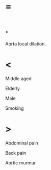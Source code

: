 # =

# .

Aorta local dilation.

# <

Middle aged

Elderly

Male

Smoking

# >

Abdominal pain

Back pain

Aortic murmur
